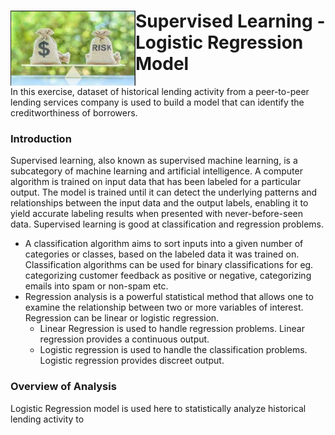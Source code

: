 <div><img align=left width=200px height=120px src="https://github.com/geethakan/credit-risk-classification/blob/main/Credit_Risk/Resources/credit-risk-model.png">
  
# Supervised Learning - Logistic Regression Model
  
In this exercise, dataset of historical lending activity from a peer-to-peer lending services company is used to build a model that can identify the creditworthiness of borrowers.</div>

### Introduction
Supervised learning, also known as supervised machine learning, is a subcategory of machine learning and artificial intelligence. A computer algorithm is trained on input data that has been labeled for a particular output. The model is trained until it can detect the underlying patterns and relationships between the input data and the output labels, enabling it to yield accurate labeling results when presented with never-before-seen data. Supervised learning is good at classification and regression problems. 

 - A classification algorithm aims to sort inputs into a given number of categories or classes, based on the labeled data it was trained on. Classification algorithms can be used for binary classifications for eg. categorizing customer feedback as positive or negative, categorizing emails into spam or non-spam etc. 
 - Regression analysis is a powerful statistical method that allows one to examine the relationship between two or more variables of interest. Regression can be linear or logistic regression.
    - Linear Regression is used to handle regression problems. Linear regression provides a continuous output.
    - Logistic regression is used to handle the classification problems.  Logistic regression provides discreet output.  
 
 
 ### Overview of Analysis
 Logistic Regression model is used here to statistically analyze historical lending activity to 
